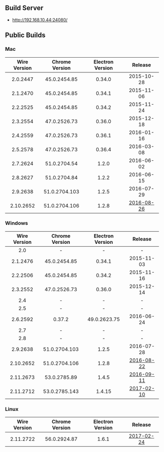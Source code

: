 ## Build Server

- http://192.168.10.44:24080/

## Public Builds

### Mac

Wire Version | Chrome Version | Electron Version | Release
:---:|:---:|:---:|:---:
2.0.2447 | 45.0.2454.85 | 0.34.0 | 2015-10-28
2.1.2470 | 45.0.2454.85 | 0.34.1 | 2015-11-06
2.2.2525 | 45.0.2454.85 | 0.34.2 | 2015-11-24
2.3.2554 | 47.0.2526.73 | 0.36.0 | 2015-12-18
2.4.2559 | 47.0.2526.73 | 0.36.1 | 2016-01-16
2.5.2578 | 47.0.2526.73 | 0.36.4 | 2016-03-08
2.7.2624 | 51.0.2704.54 | 1.2.0 | 2016-06-02
2.8.2627 | 51.0.2704.84 | 1.2.2 | 2016-06-15
2.9.2638 | 51.0.2704.103 | 1.2.5 | 2016-07-29
2.10.2652 | 51.0.2704.106 | 1.2.8 | [2016-08-26](https://github.com/wireapp/wire-desktop/releases/tag/release%2F2.10.2652)

### Windows

Wire Version | Chrome Version | Electron Version | Release
:---:|:---:|:---:|:---:
2.0 | - | - | -
2.1.2476 | 45.0.2454.85 | 0.34.1 | 2015-11-03
2.2.2506 | 45.0.2454.85 | 0.34.2 | 2015-11-16
2.3.2552 | 47.0.2526.73 | 0.36.0 | 2015-12-14
2.4 | - | - | -
2.5 | - | - | -
2.6.2592 | 0.37.2 | 49.0.2623.75 | 2016-06-24
2.7 | - | - | -
2.8 | - | - | -
2.9.2638 | 51.0.2704.103 | 1.2.5 | 2016-07-28
2.10.2652 | 51.0.2704.106 | 1.2.8 | [2016-08-22](https://github.com/wireapp/wire-desktop/releases/tag/release%2F2.10.2652)
2.11.2673 | 53.0.2785.89 | 1.4.5 | [2016-09-11](https://github.com/wireapp/wire-desktop/releases/tag/release%2F2.11.2673)
2.11.2712 | 53.0.2785.143 | 1.4.15 | [2017-02-10](https://github.com/wireapp/wire-desktop/releases/tag/release%2F2.11.2712)

### Linux

Wire Version | Chrome Version | Electron Version | Release
:---:|:---:|:---:|:---:
2.11.2722 | 56.0.2924.87 | 1.6.1 | [2017-02-24](https://github.com/wireapp/wire-desktop/releases/tag/release%2F2.11.2722)
